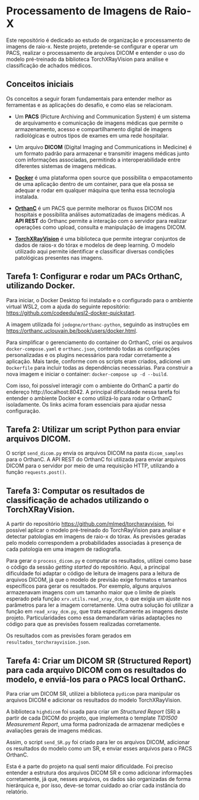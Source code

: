 # Processamento de Imagens de Raio-X

Este repositório é dedicado ao estudo de organização e processamento de imagens de raio-x. Neste projeto, pretende-se configurar e operar um PACS, realizar o processamento de arquivos DICOM e entender o uso do modelo pré-treinado da biblioteca TorchXRayVision para análise e classificação de achados médicos.

## Conceitos iniciais

Os conceitos a seguir foram fundamentais para entender melhor as ferramentas e as aplicações do desafio, e como elas se relacionam.

* Um **PACS** (Picture Archiving and Communication System) é um sistema de arquivamento e comunicação de imagens médicas que permite o armazenamento, acesso e compartilhamento digital de imagens radiológicas e outros tipos de exames em uma rede hospitalar.

* Um arquivo **DICOM** (Digital Imaging and Communications in Medicine) é um formato padrão para armazenar e transmitir imagens médicas junto com informações associadas, permitindo a interoperabilidade entre diferentes sistemas de imagens médicas.

* **[Docker](https://www.docker.com/)** é uma plataforma open source que possibilita o empacotamento de uma aplicação dentro de um container, para que ela possa se adequar e rodar em qualquer máquina que tenha essa tecnologia instalada.

* **[OrthanC](https://www.orthanc-server.com/)** é um PACS que permite melhorar os fluxos DICOM nos hospitais e possibilita análises automatizadas de imagens médicas. A **API REST** do Orthanc permite a interação com o servidor para realizar operações como upload, consulta e manipulação de imagens DICOM.

* **[TorchXRayVision](https://github.com/mlmed/torchxrayvision)** é uma biblioteca que permite integrar conjuntos de dados de raios-x do tórax e modelos de deep learning. O modelo utilizado aqui permite identificar e classificar diversas condições patológicas presentes nas imagens.

## Tarefa 1: Configurar e rodar um PACs OrthanC, utilizando Docker.

Para iniciar, o Docker Desktop foi instalado e o configurado para o ambiente virtual WSL2, com a ajuda do seguinte repositório: https://github.com/codeedu/wsl2-docker-quickstart.

A imagem utilizada foi `jodogne/orthanc-python`, seguindo as instruções em https://orthanc.uclouvain.be/book/users/docker.html.

Para simplificar o gerenciamento do container do OrthanC, criei os arquivos `docker-compose.yaml` e `orthanc.json`, contendo todas as configurações personalizadas e os plugins necessários para rodar corretamente a aplicação. Mais tarde, conforme com os scripts eram criados, adicionei um `Dockerfile` para incluir todas as dependências necessárias. Para construir a nova imagem e iniciar o container: `docker-compose up -d --build`.

Com isso, foi possível interagir com o ambiente do OrthanC a partir do endereço http://localhost:8042. A principal dificuldade nessa tarefa foi entender o ambiente Docker e como utilizá-lo para rodar o OrthanC isoladamente. Os links acima foram essenciais para ajudar nessa configuração.

## Tarefa 2: Utilizar um script Python para enviar arquivos DICOM.

O script `send_dicom.py` envia os arquivos DICOM na pasta `dicom_samples` para o OrthanC. A API REST do OrthanC foi utilizada para enviar arquivos DICOM para o servidor por meio de uma requisição HTTP, utilizando a função `requests.post()`.

## Tarefa 3: Computar os resultados de classificação de achados utilizando o TorchXRayVision. 

A partir do repositório https://github.com/mlmed/torchxrayvision, foi possível aplicar o modelo pré-treinado do TorchRayVision para analisar e detectar patologias em imagens de raio-x do tórax. As previsões geradas pelo modelo correspondem a probabilidades associadas à presença de cada patologia em uma imagem de radiografia.

Para gerar o `process_dicom.py` e computar os resultados, utilizei como base o código da sessão _getting started_ do repositório. Aqui, a principal dificuldade foi adaptar o código de leitura de imagens para a leitura de arquivos DICOM, já que o modelo de previsão exige formatos e tamanhos específicos para gerar os resultados. Por exemplo, alguns arquivos armazenavam imagens com um tamanho maior que o limite de pixels esperado pela função `xrv.utils.read_xray_dcm`, o que exigia um ajuste nos parâmetros para ler a imagem corretamente. Uma outra solução foi utilizar a função em `read_xray_dcm.py`, que trata especificamente as imagens deste projeto. Particularidades como essa demandaram várias adaptações no código para que as previsões fossem realizadas corretamente.

Os resultados com as previsões foram gerados em `resultados_torchxrayvision.json`.

## Tarefa 4: Criar um DICOM SR (Structured Report) para cada arquivo DICOM com os resultados do modelo, e enviá-los para o PACS local OrthanC.

Para criar um DICOM SR, utilizei a biblioteca `pydicom` para manipular os arquivos DICOM e adicionar os resultados do modelo TorchXRayVision.

A biblioteca `highdicom` foi usada para criar um _Structured Report_ (SR) a partir de cada DICOM do projeto, que implementa o template _TID1500 Measurement Report_, uma forma padronizada de armazenar medições e avaliações gerais de imagens médicas.

Assim, o script `send_SR.py` foi criado para ler os arquivos DICOM, adicionar os resultados do modelo como um SR, e enviar esses arquivos para o PACS OrthanC.

Esta é a parte do projeto na qual senti maior dificuldade. Foi preciso entender a estrutura dos arquivos DICOM SR e como adicionar informações corretamente, já que, nesses arquivos, os dados são organizadas de forma hierárquica e, por isso, deve-se tomar cuidado ao criar cada instância do relatório.